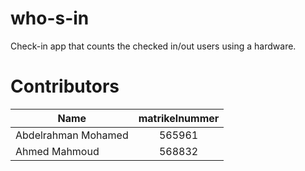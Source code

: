 # who-s-in
Check-in app that counts the checked in/out users using a hardware.

# Contributors

| Name        | matrikelnummer           
| ------------- |:-------------:|
| Abdelrahman Mohamed     | 565961        |
| Ahmed Mahmoud      | 568832      |
